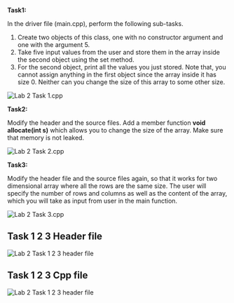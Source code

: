 **Task1:** 

In the driver file (main.cpp), perform the following sub-tasks.
1. Create two objects of this class, one with no constructor argument and one with the argument 5.
2. Take five input values from the user and store them in the array inside the second object using the set method.
3. For the second object, print all the values you just stored.
   Note that, you cannot assign anything in the first object since the array inside it has size 0. Neither can you change
   the size of this array to some other size.

![Lab 2 Task 1.cpp](https://github.com/IAFahim/CSE225/blob/master/C%2B%2B/Lab/Lab%202/Task%201/Lab%202%20Task%201.png)

**Task2:** 

Modify the header and the source files. Add a member function **void allocate(int s)** which allows
you to change the size of the array. Make sure that memory is not leaked.

![Lab 2 Task 2.cpp](https://github.com/IAFahim/CSE225/blob/master/C%2B%2B/Lab/Lab%202/Task%202/Lab%202%20Task%202.png)

**Task3:**

Modify  the  header  file  and  the  source  files  again,  so  that  it  works  for  two  dimensional  array  where  all  the
rows  are  the  same  size.  The  user  will  specify  the  number  of  rows  and  columns  as  well  as  the  content  of  the  array,
which you will take as input from user in the main function.

![Lab 2 Task 3.cpp](https://github.com/IAFahim/CSE225/blob/master/C%2B%2B/Lab/Lab%202/Task%203/Lab%202%20Task%203.png)

## Task 1 2 3 Header file

![Lab 2 Task 1 2 3 header file](https://github.com/IAFahim/CSE225/blob/master/C%2B%2B/Lab/Lab%202/dynarr.h%20.png)

## Task 1 2 3 Cpp file

![Lab 2 Task 1 2 3 header file](https://github.com/IAFahim/CSE225/blob/master/C%2B%2B/Lab/Lab%202/dynarr.cpp%20.png)
